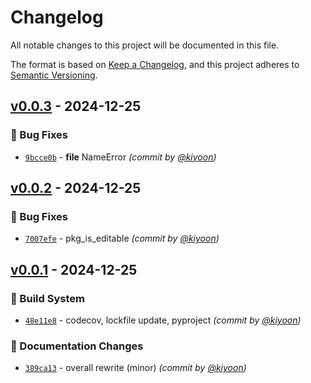 # Changelog
All notable changes to this project will be documented in this file.

The format is based on [Keep a Changelog](https://keepachangelog.com/en/1.0.0/),
and this project adheres to [Semantic Versioning](https://semver.org/spec/v2.0.0.html).


## [v0.0.3] - 2024-12-25
### :bug: Bug Fixes
- [`9bcce0b`](https://github.com/kiyoon/version-pioneer/commit/9bcce0bdcef71295f58e7c199b126f5e96766bc5) - __file__ NameError *(commit by [@kiyoon](https://github.com/kiyoon))*


## [v0.0.2] - 2024-12-25
### :bug: Bug Fixes
- [`7007efe`](https://github.com/kiyoon/version-pioneer/commit/7007efe7c85b51785591d08f8fd891583fd6e6c6) - pkg_is_editable *(commit by [@kiyoon](https://github.com/kiyoon))*


## [v0.0.1] - 2024-12-25
### :construction_worker: Build System
- [`48e11e8`](https://github.com/kiyoon/version-pioneer/commit/48e11e87e2af9090ccea9708e7ff0581656db6d6) - codecov, lockfile update, pyproject *(commit by [@kiyoon](https://github.com/kiyoon))*

### :memo: Documentation Changes
- [`389ca13`](https://github.com/kiyoon/version-pioneer/commit/389ca1308e6a4533bde2370879967bc65b655f48) - overall rewrite (minor) *(commit by [@kiyoon](https://github.com/kiyoon))*

[v0.0.1]: https://github.com/kiyoon/version-pioneer/compare/v0.0.0...v0.0.1
[v0.0.2]: https://github.com/kiyoon/version-pioneer/compare/v0.0.1...v0.0.2
[v0.0.3]: https://github.com/kiyoon/version-pioneer/compare/v0.0.2...v0.0.3
